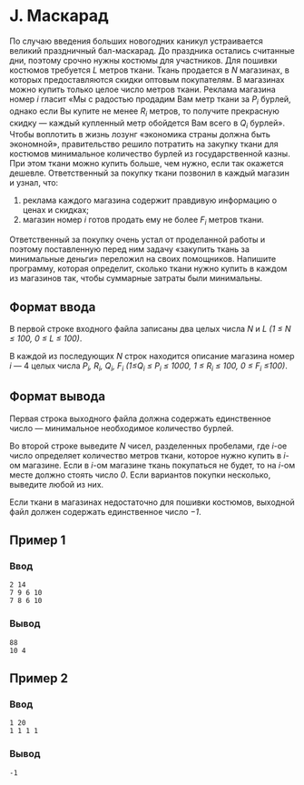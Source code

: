 # J. Маскарад

По случаю введения больших новогодних каникул устраивается великий праздничный бал-маскарад. До праздника остались
считанные дни, поэтому срочно нужны костюмы для участников. Для пошивки костюмов требуется _L_ метров ткани. Ткань
продается в _N_ магазинах, в которых предоставляются скидки оптовым покупателям. В магазинах можно купить только целое
число метров ткани. Реклама магазина номер _i_ гласит «Мы с радостью продадим Вам метр ткани за _P<sub>i</sub>_ бурлей,
однако если Вы купите не менее _R<sub>i</sub>_ метров, то получите прекрасную скидку — каждый купленный метр обойдется
Вам всего в _Q<sub>i</sub>_ бурлей». Чтобы воплотить в жизнь лозунг «экономика страны должна быть экономной»,
правительство решило потратить на закупку ткани для костюмов минимальное количество бурлей из государственной казны. При
этом ткани можно купить больше, чем нужно, если так окажется дешевле. Ответственный за покупку ткани позвонил в каждый
магазин и узнал, что:

1. реклама каждого магазина содержит правдивую информацию о ценах и скидках;
2. магазин номер _i_ готов продать ему не более _F<sub>i</sub>_ метров ткани.

Ответственный за покупку очень устал от проделанной работы и поэтому поставленную перед ним задачу «закупить ткань за
минимальные деньги» переложил на своих помощников. Напишите программу, которая определит, сколько ткани нужно купить в
каждом из магазинов так, чтобы суммарные затраты были минимальны.

## Формат ввода

В первой строке входного файла записаны два целых числа _N_ и _L (1 ≤ N ≤ 100, 0 ≤ L ≤ 100)_.

В каждой из последующих _N_ строк находится описание магазина номер _i_ — 4 целых числа _P<sub>i</sub>, R<sub>i</sub>,
Q<sub>i</sub>, F<sub>i</sub> (1≤Q<sub>i</sub> ≤ P<sub>i</sub> ≤ 1000, 1 ≤ R<sub>i</sub> ≤ 100, 0 ≤ F<sub>i</sub> ≤100)_.

## Формат вывода

Первая строка выходного файла должна содержать единственное число — минимальное необходимое количество бурлей.

Во второй строке выведите _N_ чисел, разделенных пробелами, где _i_-ое число определяет количество метров ткани, которое
нужно купить в _i_-ом магазине. Если в _i_-ом магазине ткань покупаться не будет, то на _i_-ом месте должно стоять число
_0_. Если вариантов покупки несколько, выведите любой из них.

Если ткани в магазинах недостаточно для пошивки костюмов, выходной файл должен содержать единственное число _−1_.

## Пример 1

### Ввод

    2 14
    7 9 6 10
    7 8 6 10

### Вывод

    88
    10 4 

## Пример 2

### Ввод

    1 20
    1 1 1 1

### Вывод

    -1
